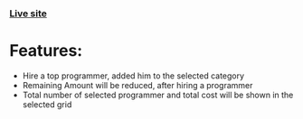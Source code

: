 ### [Live site](https://hiring-googler.netlify.app/)

# Features:
* Hire a top programmer, added him to the selected category 
* Remaining Amount will be reduced, after hiring a programmer
* Total number of selected programmer and total cost will be shown in the selected grid